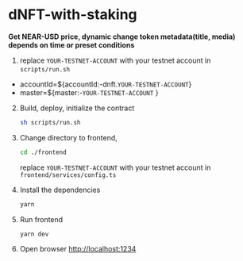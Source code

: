 # dNFT-with-staking

**Get NEAR-USD price, dynamic change token metadata(title, media) depends on time or preset conditions**

1. replace `YOUR-TESTNET-ACCOUNT`
   with your testnet account in `scripts/run.sh`

- accountId=${accountId:-dnft.`YOUR-TESTNET-ACCOUNT`}
- master=${master:-`YOUR-TESTNET-ACCOUNT` }

2.  Build, deploy, initialize the contract
    ```bash
    sh scripts/run.sh
    ```
3.  Change directory to frontend,

    ```bash
    cd ./frontend
    ```

    replace `YOUR-TESTNET-ACCOUNT`
    with your testnet account in `frontend/services/config.ts`

4.  Install the dependencies
    ```bash
    yarn
    ```
5.  Run frontend

    ```bash
    yarn dev
    ```

6.  Open browser
    [http://localhost:1234](http://localhost:1234)
